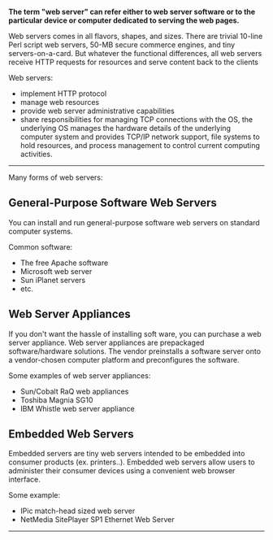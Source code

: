 **The term "web server" can refer either to web server software or to the particular device or computer dedicated to serving the web pages.**

Web servers comes in all flavors, shapes, and sizes. There are trivial 10-line Perl script web servers, 50-MB secure commerce engines, and tiny servers-on-a-card. But whatever the functional differences, all web servers receive HTTP requests for resources and serve content back to the clients

Web servers:
- implement HTTP protocol
- manage web resources
- provide web server administrative capabilities
- share responsibilities for managing TCP connections with the OS, the underlying OS manages the hardware details of the underlying computer system and provides TCP/IP network support, file systems to hold resources, and process management to control current computing activities.

---

Many forms of web servers:

## General-Purpose Software Web Servers

You can install and run general-purpose software web servers on standard computer systems.

Common software:
- The free Apache software
- Microsoft web server
- Sun iPlanet servers
- etc.

## Web Server Appliances

If you don't want the hassle of installing soft ware, you can purchase a web server appliance. Web server appliances are prepackaged software/hardware solutions. The vendor preinstalls a software server onto a vendor-chosen computer platform and preconfigures the software.

Some examples of web server appliances:
- Sun/Cobalt RaQ web appliances
- Toshiba Magnia SG10
- IBM Whistle web server appliance

## Embedded Web Servers

Embedded servers are tiny web servers intended to be embedded into consumer products (ex. printers..). Embedded web servers allow users to administer their consumer devices using a convenient web browser interface.

Some example:
- IPic match-head sized web server
- NetMedia SitePlayer SP1 Ethernet Web Server

---


